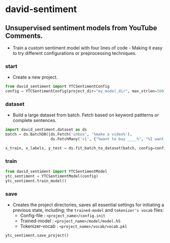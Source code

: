 # david-sentiment

## Unsupervised sentiment models from YouTube Comments.

- Train a custom sentiment model with four lines of code - Making it easy to try different configurations or preprocessing techniques.

### start

- Create a new project.

```python
from david_sentiment import YTCSentimentConfig
config = YTCSentimentConfig(project_dir="my_model_dir", max_strlen=500)
```

### dataset

- Build a large dataset from batch. Fetch based on keyword pattterns or complete sentences.

```python
import david_sentiment.dataset as ds
batch = ds.BatchDB([ds.Fetch('unbox', '%make a video%'),
                    ds.FetchMany('v1', {"%want to buy ____%", "%I want  ____%"}),])

x_train, x_labels, y_test = ds.fit_batch_to_dataset(batch, config=config)
```

### train

```python
from david_sentiment import YTCSentimentModel
ytc_sentiment = YTCSentimentModel(config)
ytc_sentiment.train_model()
```

### save

- Creates the project directories, saves all essential settings for initiating a previous state, including; the `trained-model` and `tokenizer's vocab` files:
  - Config-file         : `<project_name>/config.init`
  - Trained-model       : `<project_name>/model/model.h5`
  - Tokenizer-vocab     : `<project_name>/vocab/vocab.pkl`

```python
ytc_sentiment.save_project()
```
